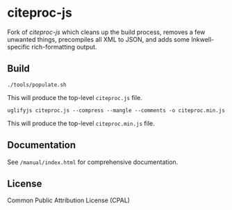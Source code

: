 # citeproc-js

Fork of *citeproc-js* which cleans up the build process, removes a few unwanted things, precompiles
all XML to JSON, and adds some Inkwell-specific rich-formatting output. 

## Build

    ./tools/populate.sh

This will produce the top-level `citeproc.js` file.

    uglifyjs citeproc.js --compress --mangle --comments -o citeproc.min.js

This will produce the top-level `citeproc.min.js` file.


## Documentation

See `/manual/index.html` for comprehensive documentation.

## License

Common Public Attribution License (CPAL)
